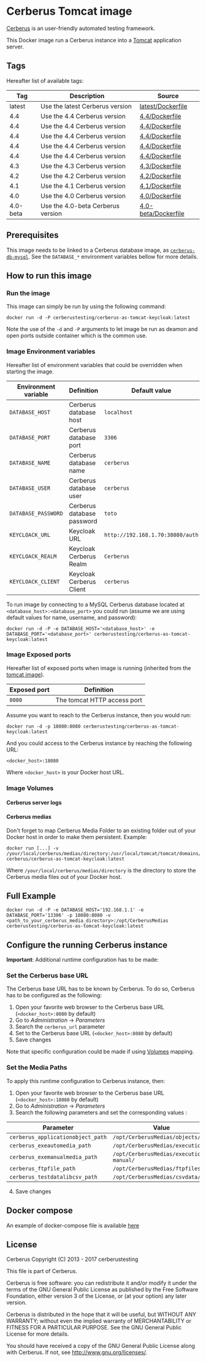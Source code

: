 # Cerberus Tomcat image

[Cerberus](http://www.cerberus-testing.org/) is an user-friendly automated testing framework.

This Docker image run a Cerberus instance into a [Tomcat](http://tomcat.apache.org/) application server.

## Tags

Hereafter list of available tags:

Tag     | Description                        | Source
--------|------------------------------------|-------------------------------
latest  | Use the latest Cerberus version    | [latest/Dockerfile](https://github.com/cerberustesting/cerberus-source/blob/master/docker/images/cerberus-as-tomcat-keycloak/latest/Dockerfile)
4.4   | Use the 4.4 Cerberus version     | [4.4/Dockerfile](https://github.com/cerberustesting/cerberus-source/blob/master/docker/images/cerberus-as-tomcat-keycloak/4.4/Dockerfile)
4.4   | Use the 4.4 Cerberus version     | [4.4/Dockerfile](https://github.com/cerberustesting/cerberus-source/blob/master/docker/images/cerberus-as-tomcat-keycloak/4.4/Dockerfile)
4.4   | Use the 4.4 Cerberus version     | [4.4/Dockerfile](https://github.com/cerberustesting/cerberus-source/blob/master/docker/images/cerberus-as-tomcat-keycloak/4.4/Dockerfile)
4.4   | Use the 4.4 Cerberus version     | [4.4/Dockerfile](https://github.com/cerberustesting/cerberus-source/blob/master/docker/images/cerberus-as-tomcat-keycloak/4.4/Dockerfile)
4.4   | Use the 4.4 Cerberus version     | [4.4/Dockerfile](https://github.com/cerberustesting/cerberus-source/blob/master/docker/images/cerberus-as-tomcat-keycloak/4.4/Dockerfile)
4.3   | Use the 4.3 Cerberus version     | [4.3/Dockerfile](https://github.com/cerberustesting/cerberus-source/blob/master/docker/images/cerberus-as-tomcat-keycloak/4.3/Dockerfile)
4.2   | Use the 4.2 Cerberus version     | [4.2/Dockerfile](https://github.com/cerberustesting/cerberus-source/blob/master/docker/images/cerberus-as-tomcat-keycloak/4.2/Dockerfile)
4.1   | Use the 4.1 Cerberus version     | [4.1/Dockerfile](https://github.com/cerberustesting/cerberus-source/blob/master/docker/images/cerberus-as-tomcat-keycloak/4.1/Dockerfile)
4.0   | Use the 4.0 Cerberus version     | [4.0/Dockerfile](https://github.com/cerberustesting/cerberus-source/blob/master/docker/images/cerberus-as-tomcat-keycloak/4.0/Dockerfile)
4.0-beta  | Use the 4.0-beta Cerberus version    | [4.0-beta/Dockerfile](https://github.com/cerberustesting/cerberus-source/blob/master/docker/images/cerberus-as-tomcat-keycloak/4.0-beta/Dockerfile)

## Prerequisites

This image needs to be linked to a Cerberus database image, as [`cerberus-db-mysql`](https://github.com/cerberustesting/cerberus-source/tree/master/docker/images/cerberus-db-mysql).
See the `DATABASE_*` environment variables bellow for more details.

## How to run this image

### Run the image

This image can simply be run by using the following command:

    docker run -d -P cerberustesting/cerberus-as-tomcat-keycloak:latest

Note the use of the `-d` and `-P` arguments to let image be run as deamon and open ports outside container which is the common use.

### Image Environment variables

Hereafter list of environment variables that could be overridden when starting the image.

Environment variable                    | Definition                                | Default value
----------------------------------------|-------------------------------------------|--------------------------
`DATABASE_HOST`                         | Cerberus database host                    | `localhost`
`DATABASE_PORT`                         | Cerberus database port                    | `3306`
`DATABASE_NAME`                         | Cerberus database name                    | `cerberus`
`DATABASE_USER`                         | Cerberus database user                    | `cerberus`
`DATABASE_PASSWORD`                     | Cerberus database password                | `toto`
`KEYCLOACK_URL`                         | Keycloak URL                              | `http://192.168.1.70:38080/auth`
`KEYCLOACK_REALM`                       | Keycloak Cerberus Realm                   | `Cerberus`
`KEYCLOACK_CLIENT`                      | Keycloak Cerberus Client                  | `cerberus`


To run image by connecting to a MySQL Cerberus database located at `<database_host>:<database_port>` you could run (assume we are using default values for name, username, and password):

    docker run -d -P -e DATABASE_HOST='<database_host>' -e DATABASE_PORT='<database_port>' cerberustesting/cerberus-as-tomcat-keycloak:latest

### Image Exposed ports

Hereafter list of exposed ports when image is running (inherited from the [tomcat image](https://hub.docker.com/_/tomcat/)).

Exposed port            | Definition
------------------------|---------------------------------------------------------
`8080`                  | The tomcat HTTP access port

Assume you want to reach to the Cerberus instance, then you would run:

    docker run -d -p 18080:8080 cerberustesting/cerberus-as-tomcat-keycloak:latest

And you could access to the Cerberus instance by reaching the following URL:

    <docker_host>:18080

Where `<docker_host>` is your Docker host URL.

### Image Volumes

#### Cerberus server logs

#### Cerberus medias

Don't forget to map Cerberus Media Folder to an existing folder out of your Docker host in order to make them persistent. Example:

    docker run [...] -v /your/local/cerberus/medias/directory:/usr/local/tomcat/tomcat/domains/domain1/docroot/CerberusMedias cerberus/cerberus-as-tomcat-keycloak:latest

Where `/your/local/cerberus/medias/directory` is the directory to store the Cerberus media files out of your Docker host.

## Full Example

    docker run -d -P -e DATABASE_HOST='192.168.1.1' -e DATABASE_PORT='13306' -p 18080:8080 -v <path_to_your_cerberus_media_directory>:/opt/CerberusMedias cerberustesting/cerberus-as-tomcat-keycloak:latest


## Configure the running Cerberus instance

**Important**: Additional runtime configuration has to be made:

### Set the Cerberus base URL

The Cerberus base URL has to be known by Cerberus. To do so, Cerberus has to be configured as the following:

1. Open your favorite web browser to the Cerberus base URL (`<docker_host>:8080` by default)
2. Go to _Administration_ -> _Parameters_
3. Search the `cerberus_url` parameter
4. Set to the Cerberus base URL (`<docker_host>:8080` by default)
5. Save changes 

Note that specific configuration could be made if using [Volumes](#volumes) mapping.

### Set the Media Paths

To apply this runtime configuration to Cerberus instance, then:

1. Open your favorite web browser to the Cerberus base URL (`<docker_host>:18080` by default)
2. Go to _Administration_ -> _Parameters_
3. Search the following parameters and set the corresponding values : 

Parameter            | Value
------------------------|---------------------------------------------------------
`cerberus_applicationobject_path`                  | `/opt/CerberusMedias/objects/`
`cerberus_exeautomedia_path`                  | `/opt/CerberusMedias/executions/`
`cerberus_exemanualmedia_path`                  | `/opt/CerberusMedias/executions-manual/`
`cerberus_ftpfile_path`                  | `/opt/CerberusMedias/ftpfiles/`
`cerberus_testdatalibcsv_path`                  | `/opt/CerberusMedias/csvdata/`

4. Save changes



## Docker compose
An example of docker-compose file is available [here](https://github.com/cerberustesting/cerberus-source/tree/master/docker/compositions/cerberus-tomcat-mysql)


## License

Cerberus Copyright (C) 2013 - 2017 cerberustesting

This file is part of Cerberus.

Cerberus is free software: you can redistribute it and/or modify
it under the terms of the GNU General Public License as published by
the Free Software Foundation, either version 3 of the License, or
(at your option) any later version.

Cerberus is distributed in the hope that it will be useful,
but WITHOUT ANY WARRANTY; without even the implied warranty of
MERCHANTABILITY or FITNESS FOR A PARTICULAR PURPOSE.  See the
GNU General Public License for more details.

You should have received a copy of the GNU General Public License
along with Cerberus.  If not, see <http://www.gnu.org/licenses/>.
